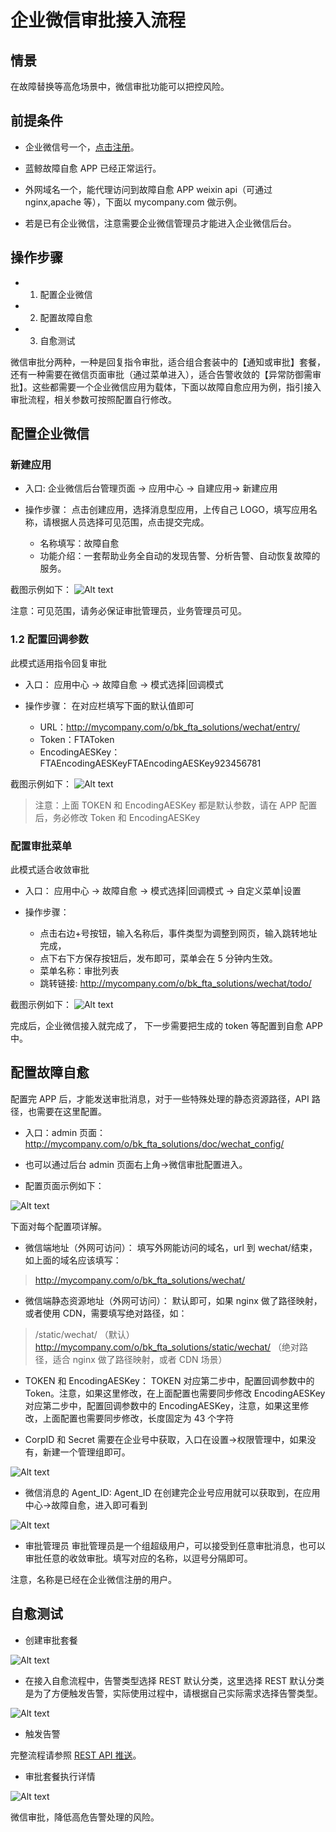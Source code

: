 # 企业微信审批接入流程

## 情景

在故障替换等高危场景中，微信审批功能可以把控风险。

## 前提条件

- 企业微信号一个，[点击注册](https://work.weixin.qq.com/wework_admin/register_wx?from=wxqy_register)。

- 蓝鲸故障自愈 APP 已经正常运行。

- 外网域名一个，能代理访问到故障自愈 APP weixin api（可通过 nginx,apache 等），下面以 mycompany.com 做示例。

- 若是已有企业微信，注意需要企业微信管理员才能进入企业微信后台。

## 操作步骤

- 1. 配置企业微信

- 2. 配置故障自愈

- 3. 自愈测试

微信审批分两种，一种是回复指令审批，适合组合套装中的【通知或审批】套餐，还有一种需要在微信页面审批（通过菜单进入），适合告警收敛的【异常防御需审批】。这些都需要一个企业微信应用为载体，下面以故障自愈应用为例，指引接入审批流程，相关参数可按照配置自行修改。

## 配置企业微信

### 新建应用

- 入口: 企业微信后台管理页面 -> 应用中心 -> 自建应用-> 新建应用

- 操作步骤：
点击创建应用，选择消息型应用，上传自己 LOGO，填写应用名称，请根据人员选择可见范围，点击提交完成。
    - 名称填写：故障自愈
    - 功能介绍：一套帮助业务全自动的发现告警、分析告警、自动恢复故障的服务。

截图示例如下：
![Alt text](media/1494574167873.png)

注意：可见范围，请务必保证审批管理员，业务管理员可见。

###  1.2 配置回调参数

此模式适用指令回复审批

- 入口： 应用中心 -> 故障自愈 -> 模式选择|回调模式

- 操作步骤：
在对应栏填写下面的默认值即可
    - URL：http://mycompany.com/o/bk_fta_solutions/wechat/entry/
    - Token：FTAToken
    - EncodingAESKey：FTAEncodingAESKeyFTAEncodingAESKey923456781

截图示例如下：
![Alt text](media/1495508733324.png)

> 注意：上面 TOKEN 和 EncodingAESKey 都是默认参数，请在 APP 配置后，务必修改 Token 和 EncodingAESKey


### 配置审批菜单

此模式适合收敛审批

- 入口： 应用中心 -> 故障自愈 -> 模式选择|回调模式 -> 自定义菜单|设置

- 操作步骤：
    - 点击右边+号按钮，输入名称后，事件类型为调整到网页，输入跳转地址完成，
    - 点下右下方保存按钮后，发布即可，菜单会在 5 分钟内生效。
    - 菜单名称：审批列表
    - 跳转链接: http://mycompany.com/o/bk_fta_solutions/wechat/todo/

截图示例如下：
![Alt text](media/1495508805368.png)

完成后，企业微信接入就完成了， 下一步需要把生成的 token 等配置到自愈 APP 中。

## 配置故障自愈

配置完 APP 后，才能发送审批消息，对于一些特殊处理的静态资源路径，API 路径，也需要在这里配置。

- 入口：admin 页面：http://mycompany.com/o/bk_fta_solutions/doc/wechat_config/
- 也可以通过后台 admin 页面右上角->微信审批配置进入。

- 配置页面示例如下：

![Alt text](media/1495527861556.png)

下面对每个配置项详解。

- 微信端地址（外网可访问）：
填写外网能访问的域名，url 到 wechat/结束，如上面的域名应该填写：
> http://mycompany.com/o/bk_fta_solutions/wechat/

- 微信端静态资源地址（外网可访问）：
默认即可，如果 nginx 做了路径映射，或者使用 CDN，需要填写绝对路径，如：
> /static/wechat/ （默认）
> http://mycompany.com/o/bk_fta_solutions/static/wechat/ （绝对路径，适合 nginx 做了路径映射，或者 CDN 场景）

- TOKEN 和 EncodingAESKey：
TOKEN 对应第二步中，配置回调参数中的 Token。注意，如果这里修改，在上面配置也需要同步修改
EncodingAESKey 对应第二步中，配置回调参数中的 EncodingAESKey，注意，如果这里修改，上面配置也需要同步修改，长度固定为 43 个字符

- CorpID 和 Secret 需要在企业号中获取，入口在设置->权限管理中，如果没有，新建一个管理组即可。

![Alt text](media/1495527151654.png)

- 微信消息的 Agent_ID:
Agent_ID 在创建完企业号应用就可以获取到，在应用中心->故障自愈，进入即可看到

![Alt text](media/1495527228622.png)

- 审批管理员
审批管理员是一个组超级用户，可以接受到任意审批消息，也可以审批任意的收敛审批。填写对应的名称，以逗号分隔即可。

注意，名称是已经在企业微信注册的用户。

## 自愈测试

- 创建审批套餐

![Alt text](media/20181211121143.png)

- 在接入自愈流程中，告警类型选择 REST 默认分类，这里选择 REST 默认分类是为了方便触发告警，实际使用过程中，请根据自己实际需求选择告警类型。

![Alt text](media/20181211123915.png)

-	触发告警

完整流程请参照 [REST API 推送](../Getting_Started/REST_API_PUSH_Alarm_processing_automation.md)。

- 审批套餐执行详情

![Alt text](media/201812112115.png)

微信审批，降低高危告警处理的风险。

